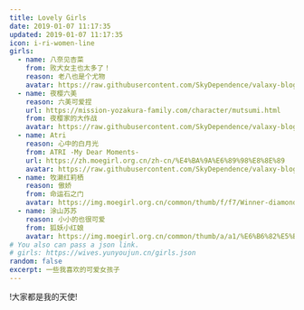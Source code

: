 ```yaml
---
title: Lovely Girls
date: 2019-01-07 11:17:35
updated: 2019-01-07 11:17:35
icon: i-ri-women-line
girls:
  - name: 八奈见杏菜
    from: 败犬女主也太多了！
    reason: 老八也是个尤物
    avatar: https://raw.githubusercontent.com/SkyDependence/valaxy-blog/main/images/girls/Yanami_Anna.png  
  - name: 夜樱六美
    reason: 六美可爱捏
    url: https://mission-yozakura-family.com/character/mutsumi.html
    from: 夜樱家的大作战
    avatar: https://raw.githubusercontent.com/SkyDependence/valaxy-blog/main/images/girls/mutsumi.png
  - name: Atri
    reason: 心中的白月光
    from: ATRI -My Dear Moments-
    url: https://zh.moegirl.org.cn/zh-cn/%E4%BA%9A%E6%89%98%E8%8E%89
    avatar: https://raw.githubusercontent.com/SkyDependence/valaxy-blog/main/images/girls/atri.png
  - name: 牧濑红莉栖
    reason: 傲娇
    from: 命运石之门
    avatar: https://img.moegirl.org.cn/common/thumb/f/f7/Winner-diamond-2016.png/178px-Winner-diamond-2016.png
  - name: 涂山苏苏
    reason: 小小的也很可爱
    from: 狐妖小红娘
    avatar: https://img.moegirl.org.cn/common/thumb/a/a1/%E6%B6%82%E5%B1%B1%E8%8B%8F%E8%8B%8F.jpg/178px-%E6%B6%82%E5%B1%B1%E8%8B%8F%E8%8B%8F.jpg
# You also can pass a json link.
# girls: https://wives.yunyoujun.cn/girls.json
random: false
excerpt: 一些我喜欢的可爱女孩子
---
```


<div class="text-center" m="2" title="我全都要！">
!大家都是我的天使!
</div>

<YunGirls :girls="frontmatter.girls" :random="frontmatter.random" />

